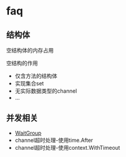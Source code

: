 # faq

## 结构体
空结构体的内存占用

空结构的作用
- 仅含方法的结构体
- 实现集合set
- 无实际数据类型的channel
- ...

## 并发相关

- [WaitGroup](faq_wait_group_test.go)
- channel超时处理-使用time.After
- channel超时处理-使用context.WithTimeout
